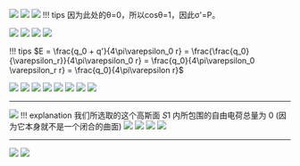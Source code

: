 ![](附件/Pasted%20image%2020251001203025.png)
![](附件/Pasted%20image%2020251001205842.png)
![](附件/Pasted%20image%2020251001205904.png)
!!! tips
    因为此处的θ=0，所以cosθ=1，因此σ'=P。

![](附件/Pasted%20image%2020251001205927.png)
![](附件/Pasted%20image%2020251001210030.png)
![](附件/Pasted%20image%2020251001210103.png)
![](附件/Pasted%20image%2020251001210131.png)

!!! tips
    $E = \frac{q_0 + q'}{4\pi\varepsilon_0 r} = \frac{\frac{q_0}{\varepsilon_r}}{4\pi\varepsilon_0 r} = \frac{q_0}{4\pi\varepsilon_0 \varepsilon_r r} = \frac{q_0}{4\pi\varepsilon r}$

![](附件/Pasted%20image%2020251001210152.png)
![](附件/Pasted%20image%2020251001210209.png)
![](附件/Pasted%20image%2020251001210239.png)
![](附件/Pasted%20image%2020251002003443.png)
![](附件/Pasted%20image%2020251002003515.png)
![](附件/Pasted%20image%2020251002003535.png)
![](附件/Pasted%20image%2020251002003555.png)
![](附件/Pasted%20image%2020251002003618.png)

---

![](附件/Pasted%20image%2020251002144832.png)
!!! explanation
    我们所选取的这个高斯面 $S1$ 内所包围的自由电荷总量为 $0$ (因为它本身就不是一个闭合的曲面)
![](附件/Pasted%20image%2020251002144859.png)
![](附件/Pasted%20image%2020251002144923.png)
![](附件/Pasted%20image%2020251002144947.png)
![](附件/Pasted%20image%2020251002145127.png)

---

![](附件/Pasted%20image%2020251012191151.png)
![](附件/Pasted%20image%2020251012191212.png)
